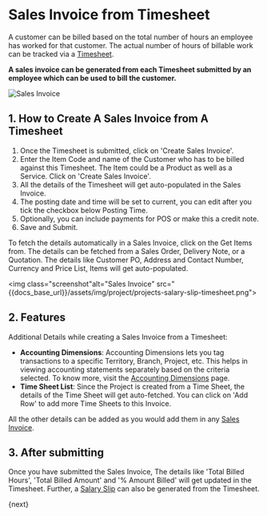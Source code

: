 <!-- add-breadcrumbs -->
# Sales Invoice from Timesheet

A customer can be billed based on the total number of hours an employee has worked for that customer. The actual number of hours of billable work can be tracked via a [Timesheet](/docs/user/manual/en/projects/timesheets/). 

**A sales invoice can be generated from each Timesheet submitted by an employee which can be used to bill the customer.**

<img class="screenshot" alt="Sales Invoice" src="{{docs_base_url}}/assets/img/project/projects-sales-invoice-from-timesheet.png">

## 1. How to Create A Sales Invoice from A Timesheet

  1. Once the Timesheet is submitted, click on 'Create Sales Invoice'.
  2. Enter the Item Code and name of the Customer who has to be billed against this Timesheet. The Item could be a Product as well as a Service. Click on 'Create Sales Invoice'.
  3. All the details of the Timesheet will get auto-populated in the Sales Invoice.
  4. The posting date and time will be set to current, you can edit after you tick the checkbox below Posting Time.
  5. Optionally, you can include payments for POS or make this a credit note.
  6. Save and Submit.
  
To fetch the details automatically in a Sales Invoice, click on the Get Items from. The details can be fetched from a Sales Order, Delivery Note, or a Quotation. The details like Customer PO, Address and Contact Number, Currency and Price List, Items will get auto-populated.

<img class="screenshot"alt="Sales Invoice" src="{{docs_base_url}}/assets/img/project/projects-salary-slip-timesheet.png">

## 2. Features

Additional Details while creating a Sales Invoice from a Timesheet:

  * **Accounting Dimensions**: Accounting Dimensions lets you tag transactions to a specific Territory, Branch, Project, etc. This helps in viewing accounting statements separately based on the criteria selected. To know more, visit the [Accounting Dimensions](/docs/user/manual/en/accounts/accounting-dimensions) page.
  * **Time Sheet List**: Since the Project is created from a Time Sheet, the details of the Time Sheet will get auto-fetched. You can click on 'Add Row' to add more Time Sheets to this Invoice. 

All the other details can be added as you would add them in any [Sales Invoice](/docs/user/manual/en/accounts/sales-invoice).

## 3. After submitting

Once you have submitted the Sales Invoice, The details like 'Total Billed Hours', 'Total Billed Amount' and '% Amount Billed' will get updated in the Timesheet. Further, a [Salary Slip](/docs/user/manual/en/projects/salary-slip-from-timesheet) can also be generated from the Timesheet.

{next}
